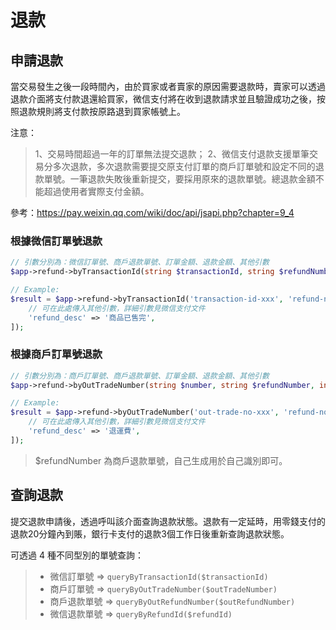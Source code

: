 # 退款

## 申請退款

當交易發生之後一段時間內，由於買家或者賣家的原因需要退款時，賣家可以透過退款介面將支付款退還給買家，微信支付將在收到退款請求並且驗證成功之後，按照退款規則將支付款按原路退到買家帳號上。

注意：

> 1、交易時間超過一年的訂單無法提交退款；
> 2、微信支付退款支援單筆交易分多次退款，多次退款需要提交原支付訂單的商戶訂單號和設定不同的退款單號。一筆退款失敗後重新提交，要採用原來的退款單號。總退款金額不能超過使用者實際支付金額。

參考：https://pay.weixin.qq.com/wiki/doc/api/jsapi.php?chapter=9_4

### 根據微信訂單號退款

```php
// 引數分別為：微信訂單號、商戶退款單號、訂單金額、退款金額、其他引數
$app->refund->byTransactionId(string $transactionId, string $refundNumber, int $totalFee, int $refundFee, array $config = []);

// Example:
$result = $app->refund->byTransactionId('transaction-id-xxx', 'refund-no-xxx', 10000, 10000, [
    // 可在此處傳入其他引數，詳細引數見微信支付文件
    'refund_desc' => '商品已售完',
]);

```
### 根據商戶訂單號退款

```php
// 引數分別為：商戶訂單號、商戶退款單號、訂單金額、退款金額、其他引數
$app->refund->byOutTradeNumber(string $number, string $refundNumber, int $totalFee, int $refundFee, array $config = []);

// Example:
$result = $app->refund->byOutTradeNumber('out-trade-no-xxx', 'refund-no-xxx', 20000, 1000, [
    // 可在此處傳入其他引數，詳細引數見微信支付文件
    'refund_desc' => '退運費',
]);
```

> $refundNumber 為商戶退款單號，自己生成用於自己識別即可。

## 查詢退款

提交退款申請後，透過呼叫該介面查詢退款狀態。退款有一定延時，用零錢支付的退款20分鐘內到賬，銀行卡支付的退款3個工作日後重新查詢退款狀態。

可透過 4 種不同型別的單號查詢：

>  - 微信訂單號 => `queryByTransactionId($transactionId)`
>  - 商戶訂單號 => `queryByOutTradeNumber($outTradeNumber)`
>  - 商戶退款單號 => `queryByOutRefundNumber($outRefundNumber)`
>  - 微信退款單號 => `queryByRefundId($refundId)`
